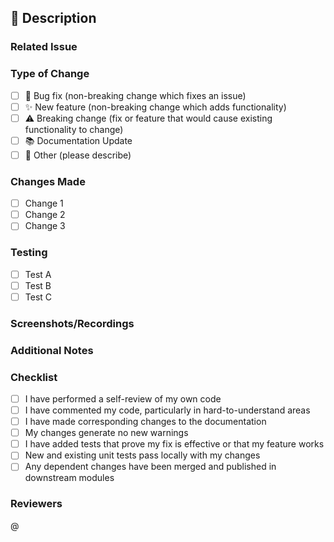 ## 📝 Description
<!-- A clear and concise description of the changes in this PR. -->

### Related Issue
<!-- If this PR addresses an issue, reference it like this: Fixes #123 -->

### Type of Change
<!-- Check one of the following with [x] -->
- [ ] 🐛 Bug fix (non-breaking change which fixes an issue)
- [ ] ✨ New feature (non-breaking change which adds functionality)
- [ ] ⚠️ Breaking change (fix or feature that would cause existing functionality to change)
- [ ] 📚 Documentation Update
- [ ] 🔧 Other (please describe)

### Changes Made
<!-- A list of the main changes made in this PR -->
- [ ] Change 1
- [ ] Change 2
- [ ] Change 3

### Testing
<!-- Describe the tests that you ran to verify your changes. -->
- [ ] Test A
- [ ] Test B
- [ ] Test C

### Screenshots/Recordings
<!-- If applicable, add screenshots or recordings to help explain your changes. -->

### Additional Notes
<!-- Any additional information that might be helpful for reviewers. -->

### Checklist

- [ ] I have performed a self-review of my own code
- [ ] I have commented my code, particularly in hard-to-understand areas
- [ ] I have made corresponding changes to the documentation
- [ ] My changes generate no new warnings
- [ ] I have added tests that prove my fix is effective or that my feature works
- [ ] New and existing unit tests pass locally with my changes
- [ ] Any dependent changes have been merged and published in downstream modules

### Reviewers
<!-- Tag any specific reviewers if needed -->
@
